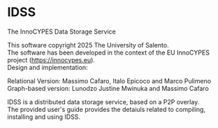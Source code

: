 # IDSS

The InnoCYPES Data Storage Service<br>

This software copyright 2025 The University of Salento.<br>
The software has been developed in the context of the EU InnoCYPES project (https://innocypes.eu).<br>
Design and implementation:<br>

Relational Version: Massimo Cafaro, Italo Epicoco and Marco Pulimeno<br>
Graph-based version: Lunodzo Justine Mwinuka and Massimo Cafaro<br>

IDSS is a distributed data storage service, based on a P2P overlay.<br>
The provided user's guide provides the detaiuls related to compiling, installing and using IDSS.<br>

